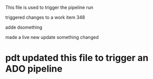 This file is used to trigger the pipeline run

triggered changes to a work item 348

adde dsomething

made a live 
new update
something changed

# pdt updated this file to trigger an ADO pipeline
